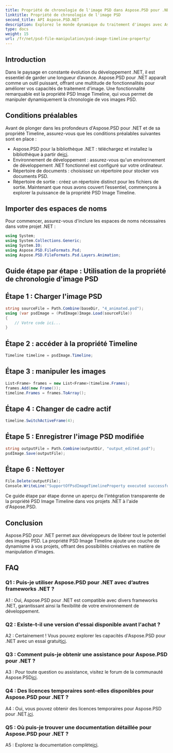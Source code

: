 ```yaml
---
title: Propriété de chronologie de l'image PSD dans Aspose.PSD pour .NET
linktitle: Propriété de chronologie de l'image PSD
second_title: API Aspose.PSD.NET
description: Explorez le monde dynamique du traitement d'images avec Aspose.PSD pour .NET. Manipulez les chronologies PSD sans effort. Téléchargez la bibliothèque maintenant !
type: docs
weight: 15
url: /fr/net/psd-file-manipulation/psd-image-timeline-property/
---
```

## Introduction
Dans le paysage en constante évolution du développement .NET, il est essentiel de garder une longueur d’avance. Aspose.PSD pour .NET apparaît comme un outil puissant, offrant une multitude de fonctionnalités pour améliorer vos capacités de traitement d'image. Une fonctionnalité remarquable est la propriété PSD Image Timeline, qui vous permet de manipuler dynamiquement la chronologie de vos images PSD.
## Conditions préalables
Avant de plonger dans les profondeurs d'Aspose.PSD pour .NET et de sa propriété Timeline, assurez-vous que les conditions préalables suivantes sont en place :
-  Aspose.PSD pour la bibliothèque .NET : téléchargez et installez la bibliothèque à partir de[ici](https://releases.aspose.com/psd/net/).
- Environnement de développement : assurez-vous qu'un environnement de développement .NET fonctionnel est configuré sur votre ordinateur.
- Répertoire de documents : choisissez un répertoire pour stocker vos documents PSD.
- Répertoire de sortie : créez un répertoire distinct pour les fichiers de sortie.
Maintenant que nous avons couvert l’essentiel, commençons à explorer la puissance de la propriété PSD Image Timeline.
## Importer des espaces de noms
Pour commencer, assurez-vous d'inclure les espaces de noms nécessaires dans votre projet .NET :
```csharp
using System;
using System.Collections.Generic;
using System.IO;
using Aspose.PSD.FileFormats.Psd;
using Aspose.PSD.FileFormats.Psd.Layers.Animation;
```
## Guide étape par étape : Utilisation de la propriété de chronologie d'image PSD

## Étape 1 : Charger l'image PSD
```csharp
string sourceFile = Path.Combine(baseDir, "4_animated.psd");
using (var psdImage = (PsdImage)Image.Load(sourceFile))
{
    // Votre code ici...
}
```
## Étape 2 : accéder à la propriété Timeline
```csharp
Timeline timeline = psdImage.Timeline;
```
## Étape 3 : manipuler les images
```csharp
List<Frame> frames = new List<Frame>(timeline.Frames);
frames.Add(new Frame());
timeline.Frames = frames.ToArray();
```
## Étape 4 : Changer de cadre actif
```csharp
timeline.SwitchActiveFrame(4);
```
## Étape 5 : Enregistrer l'image PSD modifiée
```csharp
string outputFile = Path.Combine(outputDir, "output_edited.psd");
psdImage.Save(outputFile);
```
## Étape 6 : Nettoyer
```csharp
File.Delete(outputFile);
Console.WriteLine("SupportOfPsdImageTimelineProperty executed successfully");
```
Ce guide étape par étape donne un aperçu de l'intégration transparente de la propriété PSD Image Timeline dans vos projets .NET à l'aide d'Aspose.PSD.
## Conclusion

Aspose.PSD pour .NET permet aux développeurs de libérer tout le potentiel des images PSD. La propriété PSD Image Timeline ajoute une couche de dynamisme à vos projets, offrant des possibilités créatives en matière de manipulation d'images.

## FAQ

### Q1 : Puis-je utiliser Aspose.PSD pour .NET avec d’autres frameworks .NET ?

A1 : Oui, Aspose.PSD pour .NET est compatible avec divers frameworks .NET, garantissant ainsi la flexibilité de votre environnement de développement.

### Q2 : Existe-t-il une version d'essai disponible avant l'achat ?

 A2 : Certainement ! Vous pouvez explorer les capacités d'Aspose.PSD pour .NET avec un essai gratuit[ici](https://releases.aspose.com/).

### Q3 : Comment puis-je obtenir une assistance pour Aspose.PSD pour .NET ?

 A3 : Pour toute question ou assistance, visitez le forum de la communauté Aspose.PSD[ici](https://forum.aspose.com/c/psd/34).

### Q4 : Des licences temporaires sont-elles disponibles pour Aspose.PSD pour .NET ?

 A4 : Oui, vous pouvez obtenir des licences temporaires pour Aspose.PSD pour .NET.[ici](https://purchase.aspose.com/temporary-license/).

### Q5 : Où puis-je trouver une documentation détaillée pour Aspose.PSD pour .NET ?

 A5 : Explorez la documentation complète[ici](https://reference.aspose.com/psd/net/).